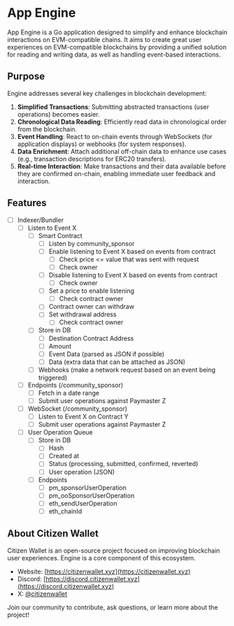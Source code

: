 # App Engine

App Engine is a Go application designed to simplify and enhance blockchain interactions on EVM-compatible chains. It aims to create great user experiences on EVM-compatible blockchains by providing a unified solution for reading and writing data, as well as handling event-based interactions.

## Purpose

Engine addresses several key challenges in blockchain development:

1. **Simplified Transactions**: Submitting abstracted transactions (user operations) becomes easier.
2. **Chronological Data Reading**: Efficiently read data in chronological order from the blockchain.
3. **Event Handling**: React to on-chain events through WebSockets (for application displays) or webhooks (for system responses).
4. **Data Enrichment**: Attach additional off-chain data to enhance use cases (e.g., transaction descriptions for ERC20 transfers).
5. **Real-time Interaction**: Make transactions and their data available before they are confirmed on-chain, enabling immediate user feedback and interaction.

## Features

- [ ] Indexer/Bundler
  - [ ] Listen to Event X
    - [ ] Smart Contract
      - [ ] Listen by community_sponsor
      - [ ] Enable listening to Event X based on events from contract
        - [ ] Check price <= value that was sent with request
        - [ ] Check owner
      - [ ] Disable listening to Event X based on events from contract
        - [ ] Check owner
      - [ ] Set a price to enable listening
        - [ ] Check contract owner
      - [ ] Contract owner can withdraw
      - [ ] Set withdrawal address
        - [ ] Check contract owner
    - [ ] Store in DB
      - [ ] Destination Contract Address
      - [ ] Amount
      - [ ] Event Data (parsed as JSON if possible)
      - [ ] Data (extra data that can be attached as JSON)
    - [ ] Webhooks (make a network request based on an event being triggered)
  - [ ] Endpoints (/community_sponsor)
    - [ ] Fetch in a date range
    - [ ] Submit user operations against Paymaster Z
  - [ ] WebSocket (/community_sponsor)
    - [ ] Listen to Event X on Contract Y
    - [ ] Submit user operations against Paymaster Z
  - [ ] User Operation Queue
    - [ ] Store in DB
      - [ ] Hash
      - [ ] Created at
      - [ ] Status (processing, submitted, confirmed, reverted)
      - [ ] User operation (JSON)
    - [ ] Endpoints
      - [ ] pm_sponsorUserOperation
      - [ ] pm_ooSponsorUserOperation
      - [ ] eth_sendUserOperation
      - [ ] eth_chainId

## About Citizen Wallet

Citizen Wallet is an open-source project focused on improving blockchain user experiences. Engine is a core component of this ecosystem.

- Website: [https://citizenwallet.xyz](https://citizenwallet.xyz)
- Discord: [https://discord.citizenwallet.xyz](https://discord.citizenwallet.xyz)
- X: [@citizenwallet](https://x.com/citizenwallet)

Join our community to contribute, ask questions, or learn more about the project!
